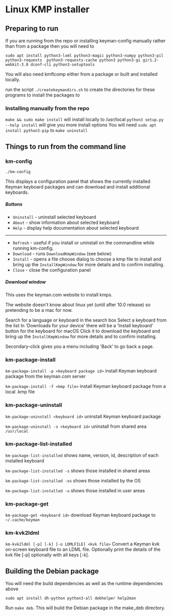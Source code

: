# Linux KMP installer

## Preparing to run

If you are running from the repo or installing keyman-config manually rather than from a package
then you will need to

`sudo apt install python3-lxml python3-magic python3-numpy python3-pil python3-requests 
python3-requests-cache python3 python3-gi gir1.2-webkit-3.0 dconf-cli python3-setuptools`

You will also need kmflcomp either from a package or built and installed locally.

run the script `./createkeymandirs.sh` to create the directories for these programs to
install the packages to

### Installing manually from the repo

`make && sudo make install` will install locally to /usr/local
`python3 setup.py --help install` will give you more install options
You will need `sudo apt install python3-pip` to `make uninstall`

## Things to run from the command line

### km-config

`./km-config`

This displays a configuration panel that shows the currently installed Keyman keyboard packages and can download and install additional keyboards.

##### Buttons

* `Uninstall` - uninstall selected keyboard
* `About` - show information about selected keyboard
* `Help` - display help documentation about selected keyboard
-----------------------------------

* `Refresh` - useful if you install or uninstall on the commandline while running km-config.
* `Download` - runs `DownloadKmpWindow` (see below)
* `Install` - opens a file choose dialog to choose a kmp file to install and bring up the `InstallKmpWindow` for more details and to confirm installing.
* `Close` - close the configuration panel

##### Download window

This uses the keyman.com website to install kmps.

The website doesn't know about linux yet (until after 10.0 release) so
pretending to be a mac for now.

Search for a language or keyboard in the search box
Select a keyboard from the list
In 'Downloads for your device' there will be a 'Install keyboard' button for the keyboard for macOS
Click it to download the keyboard and bring up the `InstallKmpWindow` for more details and to confirm installing.

Secondary-click gives you a menu including 'Back' to go back a page.


### km-package-install

`km-package-install -p <keyboard package id>` install Keyman keyboard package from the keyman.com server

`km-package-install -f <kmp file>` install Keyman keyboard package from a local .kmp file

### km-package-uninstall

`km-package-uninstall <keyboard id>` uninstall Keyman keyboard package

`km-package-uninstall -s <keyboard id>` uninstall from shared area `/usr/local`

### km-package-list-installed

`km-package-list-installed` shows name, version, id, description of each installed keyboard

`km-package-list-installed -s` shows those installed in shared areas

`km-package-list-installed -os` shows those installed by the OS

`km-package-list-installed -u` shows those installed in user areas

### km-package-get

`km-package-get <keyboard id>` download Keyman keyboard package to `~/.cache/keyman`

### km-kvk2ldml

`km-kvk2ldml [-p] [-k] [-o LDMLFILE] <kvk file>` Convert a Keyman kvk on-screen keyboard file to an LDML file. Optionally print the details of the kvk file [-p] optionally with all keys [-k].


## Building the Debian package

You will need the build dependencies as well as the runtime dependencies above

`sudo apt install dh-python python3-all debhelper help2man`

Run `make deb`. This will build the Debian package in the make_deb directory.
